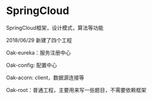 # SpringCloud
SpringCloud框架，设计模式，算法等功能

2018/06/29 新建了四个工程 

Oak-eureka：服务注册中心

Oak-config: 配置中心

Oak-acorn: client，数据源连接等

Oak-root：普通工程，主要用来写一些题目，不需要依赖框架

